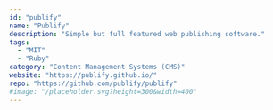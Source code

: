 ```yaml
---
id: "publify"
name: "Publify"
description: "Simple but full featured web publishing software."
tags:
  - "MIT"
  - "Ruby"
category: "Content Management Systems (CMS)"
website: "https://publify.github.io/"
repo: "https://github.com/publify/publify"
#image: "/placeholder.svg?height=300&width=400"
---
```


